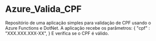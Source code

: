 # Azure_Valida_CPF
Repositório de uma aplicação simples para validação de CPF usando o Azure Functions e DotNet.
A aplicação recebe os parâmetros:
{
  "cpf" : "XXX.XXX.XXX-XX",
}
E verifica se o CPF é válido.
